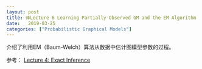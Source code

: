 ```yaml
---
layout: post
title: 译Lecture 6 Learning Partially Observed GM and the EM Algorithm
date:   2019-03-25
categories: ["Probabilistic Graphical Models"]
---  
```



介绍了利用EM（Baum-Welch）算法从数据中估计图模型参数的过程。




参考：
[Lecture 4: Exact Inference](https://sailinglab.github.io/pgm-spring-2019/notes/lecture-04/)



